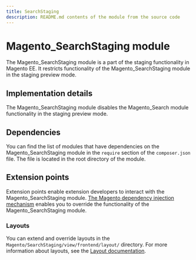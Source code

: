 ```yaml
---
title: SearchStaging
description: README.md contents of the module from the source code
---
```


# Magento_SearchStaging module

The Magento_SearchStaging module is a part of the staging functionality in Magento EE.
It restricts functionality of the Magento_SearchStaging module in the staging preview mode.

## Implementation details

The Magento_SearchStaging module disables the Magento_Search module functionality in the staging preview mode.

## Dependencies

You can find the list of modules that have dependencies on the Magento_SearchStaging module in the `require` section of the `composer.json` file. The file is located in the root directory of the module.

## Extension points

Extension points enable extension developers to interact with the Magento_SearchStaging module. [The Magento dependency injection mechanism](https://devdocs.magento.com/guides/v2.4/extension-dev-guide/depend-inj.html) enables you to override the functionality of the Magento_SearchStaging module.

### Layouts

You can extend and override layouts in the `Magento/SearchStaging/view/frontend/layout/` directory.
For more information about layouts, see the [Layout documentation](https://devdocs.magento.com/guides/v2.4/frontend-dev-guide/layouts/layout-overview.html).

